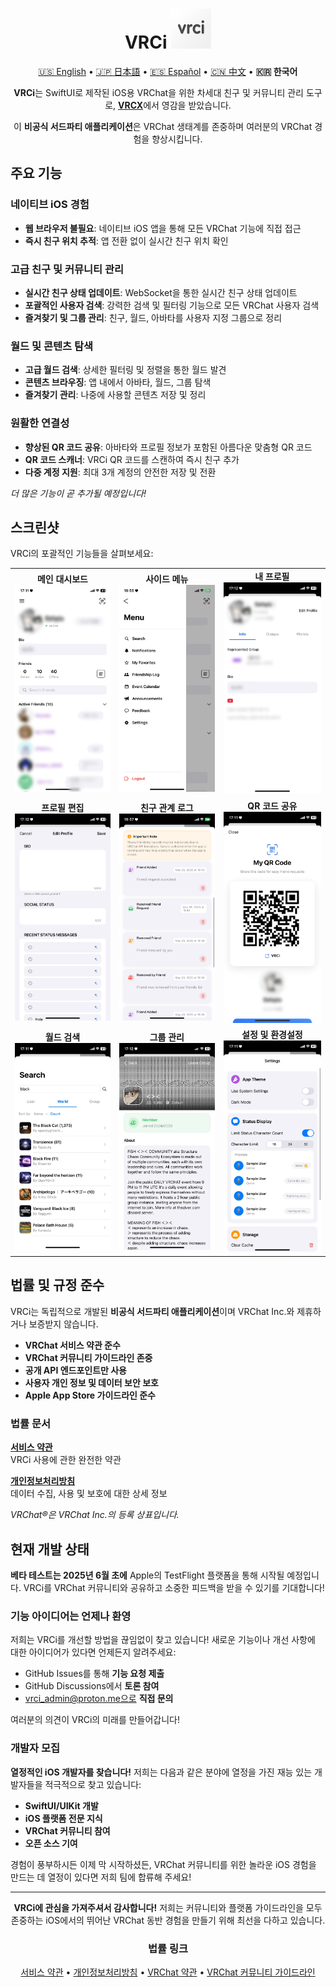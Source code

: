 <div align="center">

# VRCi <img src="./icon/icon.png" width="64" height="64"> </img>

[🇺🇸 English](README.md) • [🇯🇵 日本語](README_ja.md) • [🇪🇸 Español](README_es.md) • [🇨🇳 中文](README_cn.md) • **🇰🇷 한국어**

**VRCi**는 SwiftUI로 제작된 iOS용 VRChat을 위한 차세대 친구 및 커뮤니티 관리 도구로, [**VRCX**](https://github.com/vrcx-team/VRCX)에서 영감을 받았습니다. 

이 **비공식 서드파티 애플리케이션**은 VRChat 생태계를 존중하며 여러분의 VRChat 경험을 향상시킵니다.

<div align="left">

## 주요 기능

### **네이티브 iOS 경험**
- **웹 브라우저 불필요**: 네이티브 iOS 앱을 통해 모든 VRChat 기능에 직접 접근
- **즉시 친구 위치 추적**: 앱 전환 없이 실시간 친구 위치 확인

### **고급 친구 및 커뮤니티 관리**
- **실시간 친구 상태 업데이트**: WebSocket을 통한 실시간 친구 상태 업데이트
- **포괄적인 사용자 검색**: 강력한 검색 및 필터링 기능으로 모든 VRChat 사용자 검색
- **즐겨찾기 및 그룹 관리**: 친구, 월드, 아바타를 사용자 지정 그룹으로 정리

### **월드 및 콘텐츠 탐색**
- **고급 월드 검색**: 상세한 필터링 및 정렬을 통한 월드 발견
- **콘텐츠 브라우징**: 앱 내에서 아바타, 월드, 그룹 탐색
- **즐겨찾기 관리**: 나중에 사용할 콘텐츠 저장 및 정리

### **원활한 연결성**
- **향상된 QR 코드 공유**: 아바타와 프로필 정보가 포함된 아름다운 맞춤형 QR 코드
- **QR 코드 스캐너**: VRCi QR 코드를 스캔하여 즉시 친구 추가
- **다중 계정 지원**: 최대 3개 계정의 안전한 저장 및 전환

*더 많은 기능이 곧 추가될 예정입니다!*

## 스크린샷

VRCi의 포괄적인 기능들을 살펴보세요:

<table align="center">
  <tr>
    <td align="center">
      <strong>메인 대시보드</strong><br>
      <img src="./img/main.png" alt="메인 대시보드" width="280" />
    </td>
    <td align="center">
      <strong>사이드 메뉴</strong><br>
      <img src="./img/sidemenu.png" alt="사이드 메뉴" width="280" />
    </td>
    <td align="center">
      <strong>내 프로필</strong><br>
      <img src="./img/myprofile.png" alt="내 프로필" width="280" />
    </td>
  </tr>
  <tr>
    <td align="center">
      <strong>프로필 편집</strong><br>
      <img src="./img/edit_profile.png" alt="프로필 편집" width="280" />
    </td>
    <td align="center">
      <strong>친구 관계 로그</strong><br>
      <img src="./img/friendship_log.png" alt="친구 관계 로그" width="280" />
    </td>
    <td align="center">
      <strong>QR 코드 공유</strong><br>
      <img src="./img/qr.png" alt="QR 코드" width="280" />
    </td>
  </tr>
  <tr>
    <td align="center">
      <strong>월드 검색</strong><br>
      <img src="./img/search_world.png" alt="월드 검색" width="280" />
    </td>
    <td align="center">
      <strong>그룹 관리</strong><br>
      <img src="./img/group.png" alt="그룹" width="280" />
    </td>
    <td align="center">
      <strong>설정 및 환경설정</strong><br>
      <img src="./img/setting.png" alt="설정" width="280" />
    </td>
  </tr>
</table>

## 법률 및 규정 준수

VRCi는 독립적으로 개발된 **비공식 서드파티 애플리케이션**이며 VRChat Inc.와 제휴하거나 보증받지 않습니다.

- **VRChat 서비스 약관 준수**
- **VRChat 커뮤니티 가이드라인 존중**
- **공개 API 엔드포인트만 사용**
- **사용자 개인 정보 및 데이터 보안 보호**
- **Apple App Store 가이드라인 준수**

### 법률 문서

**[서비스 약관](https://vrci-eula-deploy.vercel.app/terms)**  
VRCi 사용에 관한 완전한 약관

**[개인정보처리방침](https://vrci-eula-deploy.vercel.app/privacy)**  
데이터 수집, 사용 및 보호에 대한 상세 정보

*VRChat®은 VRChat Inc.의 등록 상표입니다.*

## 현재 개발 상태

**베타 테스트는 2025년 6월 초에** Apple의 TestFlight 플랫폼을 통해 시작될 예정입니다. VRCi를 VRChat 커뮤니티와 공유하고 소중한 피드백을 받을 수 있기를 기대합니다!

### 기능 아이디어는 언제나 환영

저희는 VRCi를 개선할 방법을 끊임없이 찾고 있습니다! 새로운 기능이나 개선 사항에 대한 아이디어가 있다면 언제든지 알려주세요:
- GitHub Issues를 통해 **기능 요청 제출**
- GitHub Discussions에서 **토론 참여**
- vrci_admin@proton.me으로 **직접 문의**

여러분의 의견이 VRCi의 미래를 만들어갑니다!

### 개발자 모집

**열정적인 iOS 개발자를 찾습니다!** 저희는 다음과 같은 분야에 열정을 가진 재능 있는 개발자들을 적극적으로 찾고 있습니다:
- **SwiftUI/UIKit 개발**
- **iOS 플랫폼 전문 지식**
- **VRChat 커뮤니티 참여**
- **오픈 소스 기여**

경험이 풍부하시든 이제 막 시작하셨든, VRChat 커뮤니티를 위한 놀라운 iOS 경험을 만드는 데 열정이 있다면 저희 팀에 합류해 주세요!

---

<div align="center">

**VRCi에 관심을 가져주셔서 감사합니다!** 저희는 커뮤니티와 플랫폼 가이드라인을 모두 존중하는 iOS에서의 뛰어난 VRChat 동반 경험을 만들기 위해 최선을 다하고 있습니다.

### 법률 링크
[서비스 약관](https://vrci-eula-deploy.vercel.app/terms) • [개인정보처리방침](https://vrci-eula-deploy.vercel.app/privacy) • [VRChat 약관](https://hello.vrchat.com/legal) • [VRChat 커뮤니티 가이드라인](https://hello.vrchat.com/community-guidelines)

</div>